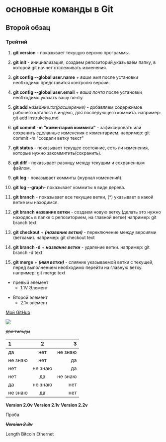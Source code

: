 # основные команды в Git 
## Второй обзац 
### Трейтий 

1. **git version** - показывает текущую версию программы.

2. __git init__ - инициализация, создаем репозиторий,указываем папку, в которой git начнет отслеживать изменения.

3. __git config --global user.name__ + *ваше имя* после установки необходимо представится контролю версий.

4. **git config --global user.email** + *ваша почта* после установки необходимо указать вашу почту.

5. **git add** *название.txt(расширение)* - добавляем содержимое рабочего каталога в индекс, для последующего коммита. например: git add instrukciya.md

6. **git commit -m "коментарий коммита"** - зафиксировать или сохранить сделанные изменения с коментарием. например: git commit -m "создали ветку текст"

7. **git status** - показывает текущее состояние, есть ли изменения, которые нужно закоммитить(сохранить).

8. **git diff** - показывает разницу между текущим и сохраненным файлом.

9. **git log** - показывает коммиты (журнал изменений).

10. **git log --graph-** показывает коммиты в виде дерева.

11. **git branch** - показывает все текущие ветки, (*) указывает в какой ветке мы находимся.

12. **git branch название ветки** - создаем новую ветку.(делать это нужно находясь в папке с репозиторием, на главной ветке) например: git branch text

13. **git checkout** + ***(название ветки)*** - переключение между версиями (ветками). например: git checkout text

14. **git branch -d** + ***название ветки*** - удаление ветки. например: git branch -d text

15. **git merge** + ***(имя ветки)*** - слияние указываемой ветки с текущей, перед выполнением необходимо перейти на главную ветку. например: git merge text

+ превый элемент
  + 1.1V Элемент
- Второй элемент
  - 2.1v элемент
   
[Мой GitHub](https://github.com/DanilKobets/test-2/tree/Work "Если интересно")

![](https://habrastorage.org/getpro/habr/upload_files/574/bb2/a87/574bb2a8719a01dad2f63e803f550a66.png)

~~две тильды~~

1|2|3
:---|:---:|---:
да|нет|не знаю
не знаю|нет|да
нет|не знаю|да
нет|да|не знаю
да|не знаю|нет
не знаю|да|нет

**Version 2.0v**
**Version 2.1v**
**Version 2.2v**


Проба



~~***Version 2.3v***~~


Length
Bitcoin
Ethernet